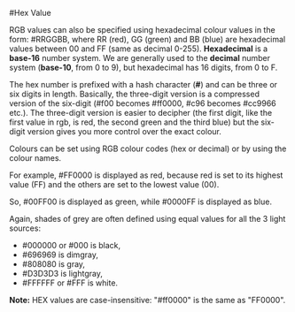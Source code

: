 #Hex Value

RGB values can also be specified using hexadecimal colour values in the form: #RRGGBB, where RR (red), GG (green) and BB (blue) 
are hexadecimal values between 00 and FF (same as decimal 0-255). **Hexadecimal** is a **base-16** number system. We are generally used to the **decimal** number system (**base-10**, from 0 to 9), but hexadecimal has 16 digits, 
from 0 to F. 

The hex number is prefixed with a hash character (**#**) and can be three or six digits in length. Basically, the three-digit version is a compressed version of the six-digit (#f00 becomes #ff0000, #c96 becomes #cc9966 etc.). The three-digit version is easier to decipher (the first digit, like the first value in rgb, is red, the second green and the third blue) but the six-digit version gives you more control over the exact colour.</p>
Colours can be set using RGB colour codes (hex or decimal) or by using the colour names.

For example, #FF0000 is displayed as red, because red is set to its highest value (FF) and the others are set to the lowest value (00).

So, #00FF00 is displayed as green, while #0000FF is displayed as blue.

Again, shades of grey are often defined using equal values for all the 3 light sources:

- \#000000 or \#000 is black, 
- \#696969 is dimgray,
- \#808080 is gray,
- \#D3D3D3 is lightgray,
- \#FFFFFF or \#FFF is white.

**Note:** HEX values are case-insensitive: "#ff0000" is the same as "FF0000".